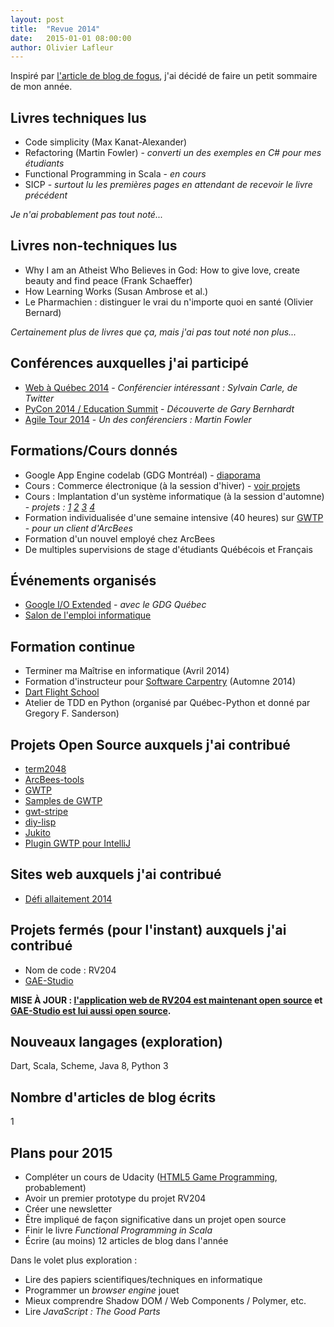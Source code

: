 ```yaml
---
layout: post
title:  "Revue 2014"
date:   2015-01-01 08:00:00
author: Olivier Lafleur
---
```

Inspiré par [l'article de blog de fogus](http://blog.fogus.me/2014/12/29/the-best-things-and-stuff-of-2014/), j'ai
décidé de faire un petit sommaire de mon année.

Livres techniques lus
---------------------
- Code simplicity (Max Kanat-Alexander)
- Refactoring (Martin Fowler) - *converti un des exemples en C# pour mes étudiants*
- Functional Programming in Scala - *en cours*
- SICP - *surtout lu les premières pages en attendant de recevoir le livre précédent*

*Je n'ai probablement pas tout noté...*

Livres non-techniques lus
-------------------------
- Why I am an Atheist Who Believes in God: How to give love, create beauty and find peace (Frank Schaeffer)
- How Learning Works (Susan Ambrose et al.)
- Le Pharmachien : distinguer le vrai du n'importe quoi en santé (Olivier Bernard)

*Certainement plus de livres que ça, mais j'ai pas tout noté non plus...*

Conférences auxquelles j'ai participé
-------------------------------------
- [Web à Québec 2014](http://2014.webaquebec.org/) - *Conférencier intéressant : Sylvain Carle, de Twitter*
- [PyCon 2014 / Education Summit](https://us.pycon.org/2014/) - *Découverte de Gary Bernhardt*
- [Agile Tour 2014](http://agilequebec.ca/agile-tour-2014/) - *Un des conférenciers : Martin Fowler*

Formations/Cours donnés
------------------
- Google App Engine codelab (GDG Montréal) - [diaporama](https://drive.google.com/open?id=1sbKnLenoF3kPVvDm0hqKFC3hUFqfRaadrPjVrIIlIn8&authuser=1)
- Cours : Commerce électronique (à la session d'hiver) - [voir projets](http://205.236.12.51/projet/h2014/)
- Cours : Implantation d'un système informatique (à la session d'automne) - *projets : [1](http://205.236.12.31) [2](http://205.236.12.32) [3](http://205.236.12.33) [4](http://205.236.12.34)*
- Formation individualisée d'une semaine intensive (40 heures) sur [GWTP](http://gwtp.arcbees.com) - *pour un client d'ArcBees*
- Formation d'un nouvel employé chez ArcBees
- De multiples supervisions de stage d'étudiants Québécois et Français

Événements organisés
--------------------
- [Google I/O Extended](https://plus.google.com/u/0/events/csia35hfrvijfp4r391hleucco8) - *avec le GDG Québec*
- [Salon de l'emploi informatique](https://www.facebook.com/events/712070928885637/)

Formation continue
------------------
- Terminer ma Maîtrise en informatique (Avril 2014)
- Formation d'instructeur pour [Software Carpentry](http://software-carpentry.org/) (Automne 2014)
- [Dart Flight School](https://plus.google.com/events/cin72k2h15oiamgb2bik1sbuu7c)
- Atelier de TDD en Python (organisé par Québec-Python et donné par Gregory F. Sanderson)

Projets Open Source auxquels j'ai contribué
---------------------
- [term2048](https://github.com/bfontaine/term2048/pull/9)
- [ArcBees-tools](https://github.com/ArcBees/ArcBees-tools/commits?author=olafleur)
- [GWTP](https://github.com/ArcBees/GWTP/commits?author=olafleur)
- [Samples de GWTP](https://github.com/ArcBees/GWTP/commits?author=olafleur)
- [gwt-stripe](https://github.com/ArcBees/gwt-stripe/commits?author=olafleur)
- [diy-lisp](https://github.com/kvalle/diy-lisp/commits?author=olafleur)
- [Jukito](https://github.com/ArcBees/Jukito/commits?author=olafleur)
- [Plugin GWTP pour IntelliJ](https://github.com/ArcBees/gwtp-idea-plugin/commits?author=olafleur)

Sites web auxquels j'ai contribué
-------------------------------------------
- [Défi allaitement 2014](http://defiallaitementquebec.com)

Projets fermés (pour l'instant) auxquels j'ai contribué
------------------------------------------
- Nom de code : RV204
- [GAE-Studio](http://gaestudio.arcbees.com/)

**MISE À JOUR : [l'application web de RV204 est maintenant open source](https://github.com/dinfcll/rv204-web) et [GAE-Studio est lui aussi open source](https://github.com/arcbees/gae-studio).**

Nouveaux langages (exploration)
-------------------------------
Dart, Scala, Scheme, Java 8, Python 3

Nombre d'articles de blog écrits
--------------------------------
1

Plans pour 2015
---------------
- Compléter un cours de Udacity ([HTML5 Game Programming](https://www.udacity.com/course/cs255), probablement)
- Avoir un premier prototype du projet RV204
- Créer une newsletter
- Être impliqué de façon significative dans un projet open source
- Finir le livre *Functional Programming in Scala*
- Écrire (au moins) 12 articles de blog dans l'année

Dans le volet plus exploration :

- Lire des papiers scientifiques/techniques en informatique
- Programmer un *browser engine* jouet
- Mieux comprendre Shadow DOM / Web Components / Polymer, etc.
- Lire *JavaScript : The Good Parts*
